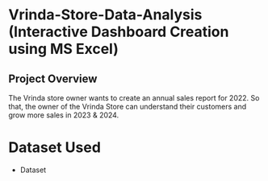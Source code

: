 # Vrinda-Store-Data-Analysis (Interactive Dashboard Creation using MS Excel)
## Project Overview
The Vrinda store owner wants to create an annual sales report for 2022. So that, the owner of the Vrinda Store can understand their customers and grow more sales in 2023 & 2024.
# Dataset Used
- <a herf="https://github.com/Aajtakk/DataExplorer/blob/main/README.md">Dataset</a>
